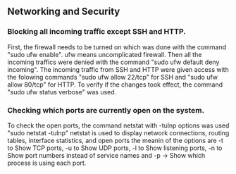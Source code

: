 ## Networking and Security

### Blocking all incoming traffic except SSH and HTTP.
First, the firewall needs to be turned on which was done with the command "sudo ufw enable". ufw means uncomplicated firewall.
Then all the incoming traffics were denied with the command "sudo ufw default deny incoming".
The incoming traffic from SSH and HTTP were given access with the folowing commands "sudo ufw allow 22/tcp" for SSH and "sudo ufw allow 80/tcp" for HTTP.
To verify if the changes took effect, the command "sudo ufw status verbose" was used.

### Checking which ports are currently open on the system.
To check the open ports, the command netstat with -tulnp options was used "sudo netstat -tulnp" netstat is used to display network connections, routing tables, interface statistics, and open ports the meanin of the options are -t to Show TCP ports, -u to Show UDP ports, -l to Show listening ports, -n to Show port numbers instead of service names and -p → Show which process is using each port.

###






